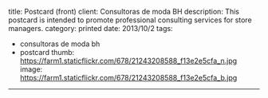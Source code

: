 title: Postcard (front)
client: Consultoras de moda BH
description: This postcard is intended to promote professional consulting services for store managers.
category: printed
date: 2013/10/2
tags: 
- consultoras de moda bh
- postcard
thumb: https://farm1.staticflickr.com/678/21243208588_f13e2e5cfa_n.jpg
image: https://farm1.staticflickr.com/678/21243208588_f13e2e5cfa_b.jpg
---
